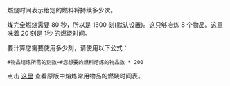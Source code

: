 燃烧时间表示给定的燃料将持续多少次。

煤完全燃烧需要 80 秒，所以是 1600 刻(默认设置)。这只够冶炼 8 个物品。这意味着 20 刻是 1秒 的燃烧时间。

要计算您需要使用多少刻，请使用以下公式：

`#物品熔炼所需的刻数=#您想要的燃料熔炼的物品数 * 200`

点击 [这里](https://mcreator.net/wiki/burn-time-fuels) 查看原版中熔炼常用物品的燃烧时间表。

